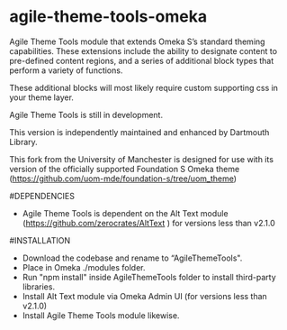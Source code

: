 # agile-theme-tools-omeka
Agile Theme Tools module that extends Omeka S’s standard theming capabilities. These extensions include the ability to designate content to pre-defined content regions, and a series of additional block types that perform a variety of functions.

These additional blocks will most likely require custom supporting css in your theme layer.

Agile Theme Tools is still in development.

This version is independently maintained and enhanced by Dartmouth Library.

This fork from the University of Manchester is designed for use with its version of the officially supported Foundation S Omeka theme (https://github.com/uom-mde/foundation-s/tree/uom_theme) 

#DEPENDENCIES
* Agile Theme Tools is dependent on the Alt Text module (https://github.com/zerocrates/AltText ) for versions less than v2.1.0

#INSTALLATION
* Download the codebase and rename to “AgileThemeTools".
* Place in Omeka ./modules folder.
* Run "npm install" inside AgileThemeTools folder to install third-party libraries.
* Install Alt Text module via Omeka Admin UI (for versions less than v2.1.0)
* Install Agile Theme Tools module likewise.
